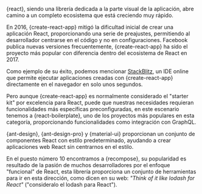 {react}, siendo una librería dedicada a la parte visual de la aplicación, abre camino a un completo ecosistema que está creciendo muy rápido.

En 2016, {create-react-app} mitigó la dificultad inicial de crear una aplicación React, proporcionando una serie de preajustes, permitiendo al desarrollador centrarse en el código y no en configuraciones. Facebook publica nuevas versiones frecuentemente, {create-react-app} ha sido el proyecto más popular con diferencia dentro del ecosistema de React en 2017.

Como ejemplo de su éxito, podemos mencionar [StackBlitz](https://stackblitz.com/), un IDE online que permite ejecutar aplicaciones creadas con {create-react-app} directamente en el navegador en solo unos segundos.

Pero aunque {create-react-app} es normalmente considerado el "starter kit" por excelencia para React, puede que nuestras necesidades requieran funcionalidades más específicas preconfiguradas, en este escenario tenemos a {react-boilerplate}, uno de los proyectos más populares en esta categoría, proporcionando funcionalidades como integración con GraphQL.

{ant-design}, {ant-design-pro} y {material-ui} proporcionan un conjunto de componentes React con estilo predeterminado, ayudando a crear aplicaciones web React sin centrarnos en el estilo.

En el puesto número 10 encontramos a {recompose}, su popularidad es resultado de la pasión de muchos desarrolladores por el enfoque "funcional" de React, esta librería proporciona un conjunto de herramientas para ir en esta dirección, como dicen en su web: *"Think of it like lodash for React"* ("consideralo el lodash para React").
